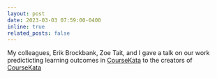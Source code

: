 ```yaml
---
layout: post
date: 2023-03-03 07:59:00-0400
inline: true
related_posts: false
---
```


My colleagues, Erik Brockbank, Zoe Tait, and I gave a talk on our work predicticting learning outcomes in [CourseKata](../projects/3_project/) to the creators of [CourseKata](https://uclatall.com/)

